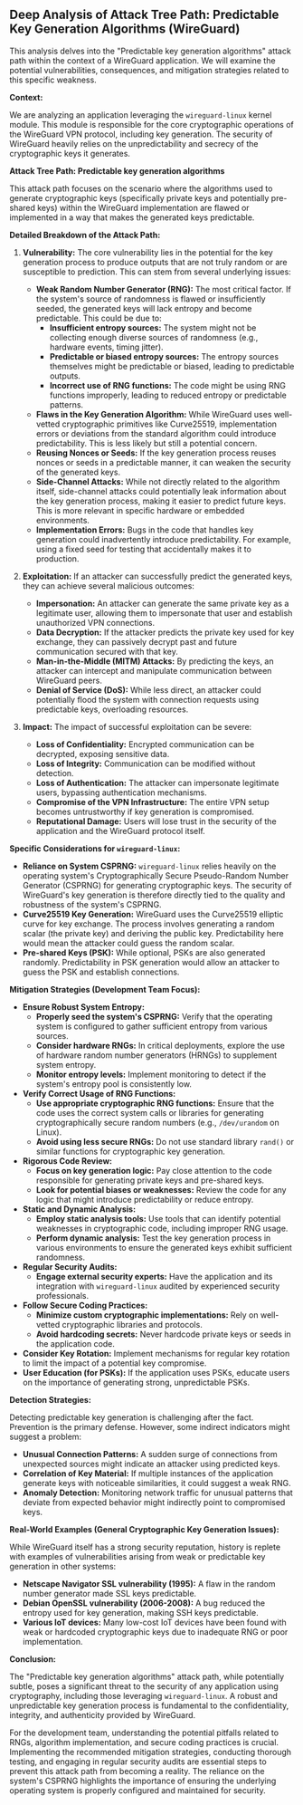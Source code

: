 ## Deep Analysis of Attack Tree Path: Predictable Key Generation Algorithms (WireGuard)

This analysis delves into the "Predictable key generation algorithms" attack path within the context of a WireGuard application. We will examine the potential vulnerabilities, consequences, and mitigation strategies related to this specific weakness.

**Context:**

We are analyzing an application leveraging the `wireguard-linux` kernel module. This module is responsible for the core cryptographic operations of the WireGuard VPN protocol, including key generation. The security of WireGuard heavily relies on the unpredictability and secrecy of the cryptographic keys it generates.

**Attack Tree Path: Predictable key generation algorithms**

This attack path focuses on the scenario where the algorithms used to generate cryptographic keys (specifically private keys and potentially pre-shared keys) within the WireGuard implementation are flawed or implemented in a way that makes the generated keys predictable.

**Detailed Breakdown of the Attack Path:**

1. **Vulnerability:** The core vulnerability lies in the potential for the key generation process to produce outputs that are not truly random or are susceptible to prediction. This can stem from several underlying issues:

    * **Weak Random Number Generator (RNG):**  The most critical factor. If the system's source of randomness is flawed or insufficiently seeded, the generated keys will lack entropy and become predictable. This could be due to:
        * **Insufficient entropy sources:** The system might not be collecting enough diverse sources of randomness (e.g., hardware events, timing jitter).
        * **Predictable or biased entropy sources:** The entropy sources themselves might be predictable or biased, leading to predictable outputs.
        * **Incorrect use of RNG functions:**  The code might be using RNG functions improperly, leading to reduced entropy or predictable patterns.
    * **Flaws in the Key Generation Algorithm:** While WireGuard uses well-vetted cryptographic primitives like Curve25519, implementation errors or deviations from the standard algorithm could introduce predictability. This is less likely but still a potential concern.
    * **Reusing Nonces or Seeds:**  If the key generation process reuses nonces or seeds in a predictable manner, it can weaken the security of the generated keys.
    * **Side-Channel Attacks:** While not directly related to the algorithm itself, side-channel attacks could potentially leak information about the key generation process, making it easier to predict future keys. This is more relevant in specific hardware or embedded environments.
    * **Implementation Errors:** Bugs in the code that handles key generation could inadvertently introduce predictability. For example, using a fixed seed for testing that accidentally makes it to production.

2. **Exploitation:**  If an attacker can successfully predict the generated keys, they can achieve several malicious outcomes:

    * **Impersonation:** An attacker can generate the same private key as a legitimate user, allowing them to impersonate that user and establish unauthorized VPN connections.
    * **Data Decryption:** If the attacker predicts the private key used for key exchange, they can passively decrypt past and future communication secured with that key.
    * **Man-in-the-Middle (MITM) Attacks:** By predicting the keys, an attacker can intercept and manipulate communication between WireGuard peers.
    * **Denial of Service (DoS):**  While less direct, an attacker could potentially flood the system with connection requests using predictable keys, overloading resources.

3. **Impact:** The impact of successful exploitation can be severe:

    * **Loss of Confidentiality:**  Encrypted communication can be decrypted, exposing sensitive data.
    * **Loss of Integrity:**  Communication can be modified without detection.
    * **Loss of Authentication:**  The attacker can impersonate legitimate users, bypassing authentication mechanisms.
    * **Compromise of the VPN Infrastructure:** The entire VPN setup becomes untrustworthy if key generation is compromised.
    * **Reputational Damage:**  Users will lose trust in the security of the application and the WireGuard protocol itself.

**Specific Considerations for `wireguard-linux`:**

* **Reliance on System CSPRNG:** `wireguard-linux` relies heavily on the operating system's Cryptographically Secure Pseudo-Random Number Generator (CSPRNG) for generating cryptographic keys. The security of WireGuard's key generation is therefore directly tied to the quality and robustness of the system's CSPRNG.
* **Curve25519 Key Generation:** WireGuard uses the Curve25519 elliptic curve for key exchange. The process involves generating a random scalar (the private key) and deriving the public key. Predictability here would mean the attacker could guess the random scalar.
* **Pre-shared Keys (PSK):** While optional, PSKs are also generated randomly. Predictability in PSK generation would allow an attacker to guess the PSK and establish connections.

**Mitigation Strategies (Development Team Focus):**

* **Ensure Robust System Entropy:**
    * **Properly seed the system's CSPRNG:**  Verify that the operating system is configured to gather sufficient entropy from various sources.
    * **Consider hardware RNGs:** In critical deployments, explore the use of hardware random number generators (HRNGs) to supplement system entropy.
    * **Monitor entropy levels:** Implement monitoring to detect if the system's entropy pool is consistently low.
* **Verify Correct Usage of RNG Functions:**
    * **Use appropriate cryptographic RNG functions:**  Ensure that the code uses the correct system calls or libraries for generating cryptographically secure random numbers (e.g., `/dev/urandom` on Linux).
    * **Avoid using less secure RNGs:**  Do not use standard library `rand()` or similar functions for cryptographic key generation.
* **Rigorous Code Review:**
    * **Focus on key generation logic:**  Pay close attention to the code responsible for generating private keys and pre-shared keys.
    * **Look for potential biases or weaknesses:**  Review the code for any logic that might introduce predictability or reduce entropy.
* **Static and Dynamic Analysis:**
    * **Employ static analysis tools:** Use tools that can identify potential weaknesses in cryptographic code, including improper RNG usage.
    * **Perform dynamic analysis:**  Test the key generation process in various environments to ensure the generated keys exhibit sufficient randomness.
* **Regular Security Audits:**
    * **Engage external security experts:**  Have the application and its integration with `wireguard-linux` audited by experienced security professionals.
* **Follow Secure Coding Practices:**
    * **Minimize custom cryptographic implementations:** Rely on well-vetted cryptographic libraries and protocols.
    * **Avoid hardcoding secrets:** Never hardcode private keys or seeds in the application code.
* **Consider Key Rotation:** Implement mechanisms for regular key rotation to limit the impact of a potential key compromise.
* **User Education (for PSKs):** If the application uses PSKs, educate users on the importance of generating strong, unpredictable PSKs.

**Detection Strategies:**

Detecting predictable key generation is challenging after the fact. Prevention is the primary defense. However, some indirect indicators might suggest a problem:

* **Unusual Connection Patterns:**  A sudden surge of connections from unexpected sources might indicate an attacker using predicted keys.
* **Correlation of Key Material:**  If multiple instances of the application generate keys with noticeable similarities, it could suggest a weak RNG.
* **Anomaly Detection:**  Monitoring network traffic for unusual patterns that deviate from expected behavior might indirectly point to compromised keys.

**Real-World Examples (General Cryptographic Key Generation Issues):**

While WireGuard itself has a strong security reputation, history is replete with examples of vulnerabilities arising from weak or predictable key generation in other systems:

* **Netscape Navigator SSL vulnerability (1995):**  A flaw in the random number generator made SSL keys predictable.
* **Debian OpenSSL vulnerability (2006-2008):**  A bug reduced the entropy used for key generation, making SSH keys predictable.
* **Various IoT devices:** Many low-cost IoT devices have been found with weak or hardcoded cryptographic keys due to inadequate RNG or poor implementation.

**Conclusion:**

The "Predictable key generation algorithms" attack path, while potentially subtle, poses a significant threat to the security of any application using cryptography, including those leveraging `wireguard-linux`. A robust and unpredictable key generation process is fundamental to the confidentiality, integrity, and authenticity provided by WireGuard.

For the development team, understanding the potential pitfalls related to RNGs, algorithm implementation, and secure coding practices is crucial. Implementing the recommended mitigation strategies, conducting thorough testing, and engaging in regular security audits are essential steps to prevent this attack path from becoming a reality. The reliance on the system's CSPRNG highlights the importance of ensuring the underlying operating system is properly configured and maintained for security.
